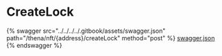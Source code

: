 # CreateLock

{% swagger src="../../../../.gitbook/assets/swagger.json" path="/thena/nft/{address}/createLock" method="post" %}
[swagger.json](../../../../.gitbook/assets/swagger.json)
{% endswagger %}
